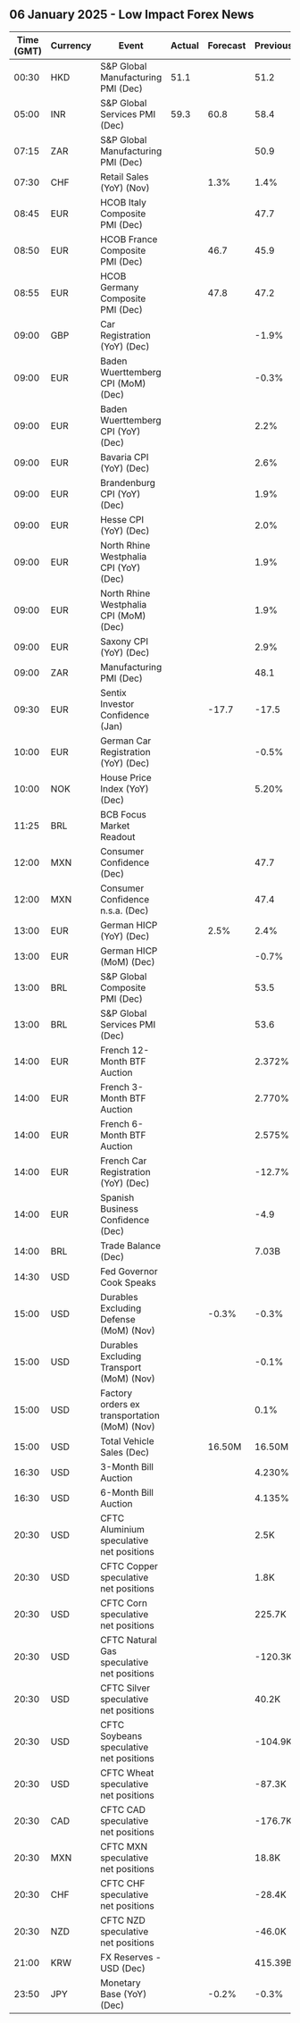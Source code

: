 ## 06 January 2025 - Low Impact Forex News

| Time (GMT) | Currency | Event | Actual | Forecast | Previous |
|------|----------|-------|--------|----------|----------|
| 00:30 | HKD | S&P Global Manufacturing PMI (Dec) | 51.1 |  | 51.2 |
| 05:00 | INR | S&P Global Services PMI (Dec) | 59.3 | 60.8 | 58.4 |
| 07:15 | ZAR | S&P Global Manufacturing PMI (Dec) |  |  | 50.9 |
| 07:30 | CHF | Retail Sales (YoY) (Nov) |  | 1.3% | 1.4% |
| 08:45 | EUR | HCOB Italy Composite PMI (Dec) |  |  | 47.7 |
| 08:50 | EUR | HCOB France Composite PMI (Dec) |  | 46.7 | 45.9 |
| 08:55 | EUR | HCOB Germany Composite PMI (Dec) |  | 47.8 | 47.2 |
| 09:00 | GBP | Car Registration (YoY) (Dec) |  |  | -1.9% |
| 09:00 | EUR | Baden Wuerttemberg CPI (MoM) (Dec) |  |  | -0.3% |
| 09:00 | EUR | Baden Wuerttemberg CPI (YoY) (Dec) |  |  | 2.2% |
| 09:00 | EUR | Bavaria CPI (YoY) (Dec) |  |  | 2.6% |
| 09:00 | EUR | Brandenburg CPI (YoY) (Dec) |  |  | 1.9% |
| 09:00 | EUR | Hesse CPI (YoY) (Dec) |  |  | 2.0% |
| 09:00 | EUR | North Rhine Westphalia CPI (YoY) (Dec) |  |  | 1.9% |
| 09:00 | EUR | North Rhine Westphalia CPI (MoM) (Dec) |  |  | 1.9% |
| 09:00 | EUR | Saxony CPI (YoY) (Dec) |  |  | 2.9% |
| 09:00 | ZAR | Manufacturing PMI (Dec) |  |  | 48.1 |
| 09:30 | EUR | Sentix Investor Confidence (Jan) |  | -17.7 | -17.5 |
| 10:00 | EUR | German Car Registration (YoY) (Dec) |  |  | -0.5% |
| 10:00 | NOK | House Price Index (YoY) (Dec) |  |  | 5.20% |
| 11:25 | BRL | BCB Focus Market Readout |  |  |  |
| 12:00 | MXN | Consumer Confidence (Dec) |  |  | 47.7 |
| 12:00 | MXN | Consumer Confidence n.s.a. (Dec) |  |  | 47.4 |
| 13:00 | EUR | German HICP (YoY) (Dec) |  | 2.5% | 2.4% |
| 13:00 | EUR | German HICP (MoM) (Dec) |  |  | -0.7% |
| 13:00 | BRL | S&P Global Composite PMI (Dec) |  |  | 53.5 |
| 13:00 | BRL | S&P Global Services PMI (Dec) |  |  | 53.6 |
| 14:00 | EUR | French 12-Month BTF Auction |  |  | 2.372% |
| 14:00 | EUR | French 3-Month BTF Auction |  |  | 2.770% |
| 14:00 | EUR | French 6-Month BTF Auction |  |  | 2.575% |
| 14:00 | EUR | French Car Registration (YoY) (Dec) |  |  | -12.7% |
| 14:00 | EUR | Spanish Business Confidence (Dec) |  |  | -4.9 |
| 14:00 | BRL | Trade Balance (Dec) |  |  | 7.03B |
| 14:30 | USD | Fed Governor Cook Speaks |  |  |  |
| 15:00 | USD | Durables Excluding Defense (MoM) (Nov) |  | -0.3% | -0.3% |
| 15:00 | USD | Durables Excluding Transport (MoM) (Nov) |  |  | -0.1% |
| 15:00 | USD | Factory orders ex transportation (MoM) (Nov) |  |  | 0.1% |
| 15:00 | USD | Total Vehicle Sales (Dec) |  | 16.50M | 16.50M |
| 16:30 | USD | 3-Month Bill Auction |  |  | 4.230% |
| 16:30 | USD | 6-Month Bill Auction |  |  | 4.135% |
| 20:30 | USD | CFTC Aluminium speculative net positions |  |  | 2.5K |
| 20:30 | USD | CFTC Copper speculative net positions |  |  | 1.8K |
| 20:30 | USD | CFTC Corn speculative net positions |  |  | 225.7K |
| 20:30 | USD | CFTC Natural Gas speculative net positions |  |  | -120.3K |
| 20:30 | USD | CFTC Silver speculative net positions |  |  | 40.2K |
| 20:30 | USD | CFTC Soybeans speculative net positions |  |  | -104.9K |
| 20:30 | USD | CFTC Wheat speculative net positions |  |  | -87.3K |
| 20:30 | CAD | CFTC CAD speculative net positions |  |  | -176.7K |
| 20:30 | MXN | CFTC MXN speculative net positions |  |  | 18.8K |
| 20:30 | CHF | CFTC CHF speculative net positions |  |  | -28.4K |
| 20:30 | NZD | CFTC NZD speculative net positions |  |  | -46.0K |
| 21:00 | KRW | FX Reserves - USD (Dec) |  |  | 415.39B |
| 23:50 | JPY | Monetary Base (YoY) (Dec) |  | -0.2% | -0.3% |
